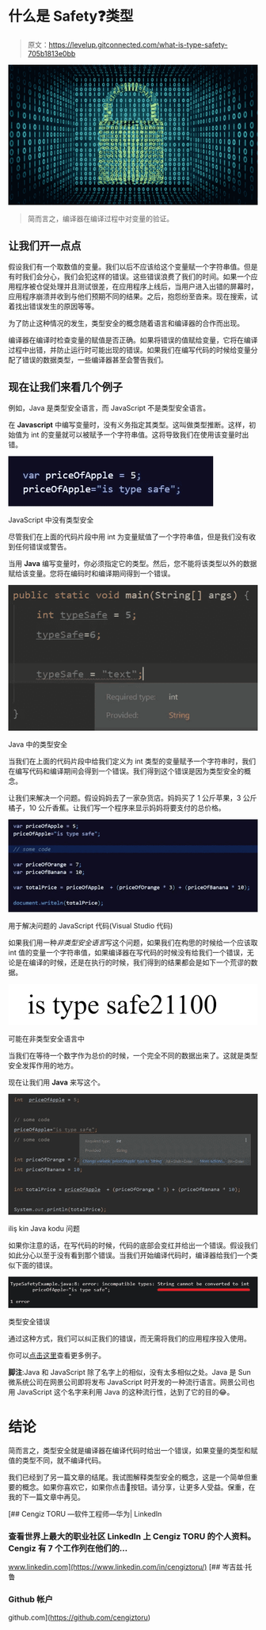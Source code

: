 # 什么是 Safety❓类型

> 原文：<https://levelup.gitconnected.com/what-is-type-safety-705b1813e0bb>

![](img/4663586704165f5e81f898011907b624.png)

> 简而言之，编译器在编译过程中对变量的验证。

## **让我们开一点点**

假设我们有一个取数值的变量。我们以后不应该给这个变量赋一个字符串值。但是有时我们会分心，我们会犯这样的错误。这些错误浪费了我们的时间。如果一个应用程序被仓促处理并且测试很差，在应用程序上线后，当用户进入出错的屏幕时，应用程序崩溃并收到与他们预期不同的结果。之后，抱怨纷至沓来。现在搜索，试着找出错误发生的原因等等。

为了防止这种情况的发生，类型安全的概念随着语言和编译器的合作而出现。

编译器在编译时检查变量的赋值是否正确。如果将错误的值赋给变量，它将在编译过程中出错，并防止运行时可能出现的错误。如果我们在编写代码的时候给变量分配了错误的数据类型，一些编译器甚至会警告我们。

## 现在让我们来看几个例子

例如，Java 是类型安全语言，而 JavaScript 不是类型安全语言。

在 **Javascript** 中编写变量时，没有义务指定其类型。这叫做类型推断。这样，初始值为 int 的变量就可以被赋予一个字符串值。这将导致我们在使用该变量时出错。

![](img/fd90a8c24524582f8bb69d49af821179.png)

JavaScript 中没有类型安全

尽管我们在上面的代码片段中用 int 为变量赋值了一个字符串值，但是我们没有收到任何错误或警告。

当用 **Java** 编写变量时，你必须指定它的类型。然后，您不能将该类型以外的数据赋给该变量。您将在编码时和编译期间得到一个错误。

![](img/7c8d18311952d6f248762db857f40cb1.png)

Java 中的类型安全

当我们在上面的代码片段中给我们定义为 int 类型的变量赋予一个字符串时，我们在编写代码和编译期间会得到一个错误。我们得到这个错误是因为类型安全的概念。

让我们来解决一个问题。假设妈妈去了一家杂货店。妈妈买了 1 公斤苹果，3 公斤橘子，10 公斤香蕉。让我们写一个程序来显示妈妈将要支付的总价格。

![](img/466c0f24f43754ef7721655787834989.png)

用于解决问题的 JavaScript 代码(Visual Studio 代码)

如果我们用一种*非类型安全语言*写这个问题，如果我们在构思的时候给一个应该取 int 值的变量一个字符串值，如果编译器在写代码的时候没有给我们一个错误，无论是在编译的时候，还是在执行的时候，我们得到的结果都会是如下一个荒谬的数据。

![](img/36b8160b21a8dd48a709b39c41787f27.png)

可能在非类型安全语言中

当我们在等待一个数字作为总价的时候，一个完全不同的数据出来了。这就是类型安全发挥作用的地方。

现在让我们用 **Java** 来写这个。

![](img/25326b1e4c51735c2f23ffacee4d6123.png)

iliş kin Java kodu 问题

如果你注意的话，在写代码的时候，代码的底部会变红并给出一个错误。假设我们如此分心以至于没有看到那个错误。当我们开始编译代码时，编译器给我们一个类似下面的错误。

![](img/882ee2abbfcbfb3982381c2b57c30d9e.png)

类型安全错误

通过这种方式，我们可以纠正我们的错误，而无需将我们的应用程序投入使用。

你可以[点击这里](https://stackoverflow.com/questions/260626/what-is-type-safe)查看更多例子。

**脚注**:Java 和 JavaScript 除了名字上的相似，没有太多相似之处。Java 是 Sun 微系统公司在网景公司即将发布 JavaScript 时开发的一种流行语言。网景公司也用 JavaScript 这个名字来利用 Java 的这种流行性，达到了它的目的😂。

# 结论

简而言之，类型安全就是编译器在编译代码时给出一个错误，如果变量的类型和赋值的类型不同，就不编译代码。

我们已经到了另一篇文章的结尾。我试图解释类型安全的概念，这是一个简单但重要的概念。如果你喜欢它，如果你点击👏按钮。请分享，让更多人受益。保重，在我的下一篇文章中再见。

[](https://www.linkedin.com/in/cengiztoru/) [## Cengiz TORU —软件工程师—华为| LinkedIn

### 查看世界上最大的职业社区 LinkedIn 上 Cengiz TORU 的个人资料。Cengiz 有 7 个工作列在他们的…

www.linkedin.com](https://www.linkedin.com/in/cengiztoru/) [](https://github.com/cengiztoru) [## 岑吉兹·托鲁

### Github 帐户

github.com](https://github.com/cengiztoru)